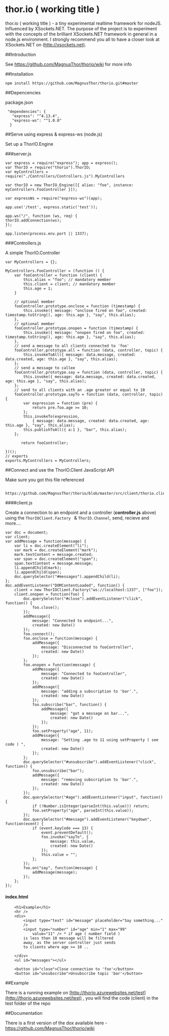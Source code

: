 # thor.io ( working title ) 
thor.io ( working title )  - a tiny experimental realtime framework for nodeJS.  Influenced by XSockets.NET. The purpose of the project is to experiment with the concepts of the brilliant XSockets.NET framework in general in a node.js environment. I strongly recommend you all to have a closer look at XSockets.NET on ([http://xsockets.net)](http://xsockets.net).  

##Introduction


See https://github.com/MagnusThor/thorio/wiki for more info

##Installation

    npm install https://github.com/MagnusThor/thorio.git#master


##Depencencies 

package.json

     "dependencies": {
       "express": "^4.13.4",
       "express-ws": "^1.0.0"
      }


##Serve using express & express-ws (node.js)

Set up a ThorIO.Engine

###server.js


	var express = require("express"); app = express();
	var ThorIO = require("thorio").ThorIO;
	var myControllers = require("./Controllers/Controllers.js").MyControllers
	
	var thorIO = new ThorIO.Engine([{ alias: "foo", instance: myControllers.FooController }]);
	
	var expressWs = require("express-ws")(app);
	
	app.use('/test', express.static('test'));
	
	app.ws("/", function (ws, req) {
	thorIO.addConnection(ws);
	});
	
	app.listen(process.env.port || 1337);



###Controllers.js

A simple ThorIO.Controller


	var MyControllers = {};

	MyControllers.FooController = (function () {
	    var fooController = function (client) {
	        this.alias = "foo"; // mandatory member
	        this.client = client; // mandatory member
	        this.age = 1;
	    }
	    
	    // optional member
	    fooController.prototype.onclose = function (timestamp) {
	        this.invoke({ message: "onclose fired on foo", created: timestamp.toString(), age: this.age }, "say", this.alias);
	    },
	    // optional member
	    fooController.prototype.onopen = function (timestamp) {
	        this.invoke({ message: "onopen fired on foo", created: timestamp.toString(), age: this.age }, "say", this.alias);
	    },
	    // send a message to all clients connected to 'foo'
	    fooController.prototype.all = function (data, controller, topic) {
	        this.invokeToAll({ message: data.message, created: data.created, age: this.age }, "say", this.alias);
	    };
	    // send a message to callee  
	    fooController.prototype.say = function (data, controller, topic) {
	        this.invoke({ message: data.message, created: data.created, age: this.age }, "say", this.alias);
	    };    
	    // send to all clients with an .age greater or equal to 10
	    fooController.prototype.sayTo = function (data, controller, topic) {
	        var expression = function (pre) {
	            return pre.foo.age >= 10;
	        };
	        this.invokeTo(expression,
	            { message: data.message, created: data.created, age: this.age }, "say", this.alias);
	        this.publishToAll({ a:1 }, "bar", this.alias);
	    };
           
           return fooController;
           
	})();
	// exports
	exports.MyControllers = MyControllers;
  

##Connect and use the ThorIO.Client JavaScript API

Make sure you got this file referenced

       https://github.com/MagnusThor/thorio/blob/master/src/client/thorio.client.latest.js

####client.js

Create a connection to an endpoint and a controller (**controller.js** above) using the `ThorIOClient.Factory ` & `ThorIO.Channel`, send, recieve and more....

    var doc = document;
    var client;
    var addMessage = function(message) {
    	var li = doc.createElement("li");
    	var mark = doc.createElement("mark");
    	mark.textContent = message.created;
    	var span = doc.createElement("span");
    	span.textContent = message.message;
    	li.appendChild(mark);
    	li.appendChild(span);
    	doc.querySelector("#messages").appendChild(li);
    };
    doc.addEventListener("DOMContentLoaded", function() {
    	client = new ThorIOClient.Factory("ws://localhost:1337", ["foo"]);
    	client.onopen = function(foo) {
    		doc.querySelector("#close").addEventListener("click", function() {
    			foo.close();
    		});
    		addMessage({
    			message: "Connected to endpoint...",
    			created: new Date()
    		});
    		foo.connect();
    		foo.onclose = function(message) {
    			addMessage({
    				message: "Disconnected to fooController",
    				created: new Date()
    			});
    		};
    		foo.onopen = function(message) {
    			addMessage({
    				message: "Connected to fooController",
    				created: new Date()
    			});
    			addMessage({
    				message: "adding a subscription to 'bar'.",
    				created: new Date()
    			});
    			foo.subscribe("bar", function() {
    				addMessage({
    					message: "got a message on bar...",
    					created: new Date()
    				});
    			});
    			foo.setProperty("age", 11);
    			addMessage({
    				message: "Setting .age to 11 using setProperty ( see code ) ",
    				created: new Date()
    			});
    		};
    		doc.querySelector("#unsubscribe").addEventListener("click", function() {
    			foo.unsubscribe("bar");
    			addMessage({
    				message: "removing subscription to 'bar'.",
    				created: new Date()
    			});
    		});
    		doc.querySelector("#age").addEventListener("input", function() {
    			if (!Number.isInteger(parseInt(this.value))) return;
    			foo.setProperty("age", parseInt(this.value));
    		});
    		doc.querySelector("#message").addEventListener("keydown", function(event) {
    			if (event.keyCode === 13) {
    				event.preventDefault();
    				foo.invoke("sayTo", {
    					message: this.value,
    					created: new Date()
    				});
    				this.value = "";
    			};
    		});
    		foo.on("say", function(message) {
    			addMessage(message);
    		});
    	};
    });


#### index.html

		<h1>Example</h1>
		<hr />
		<div>
			<input type="text" id="message" placeholder="Say something..."
			/>
			<input type="number" id="age" min="1" max="99"
				value="11" /> * if age ( number field )
			is less than 10 message will be filtered
			away, as the server controller just sends
			to clients where age >= 10 ..
		
		</div>
		<ul id="messages"></ul>
		
		<button id="close">Close connection to 'foo'</button>
		<button id="unsubscribe">Unsubscribe topic 'bar'</button>


##Example 
   
There is a running example on [http://thorio.azurewebsites.net/test](http://thorio.azurewebsites.net/test) , you will find the code (client) in the test folder of the repo

##Documentation

There is a first version of the dox available here - https://github.com/MagnusThor/thorio/wiki
